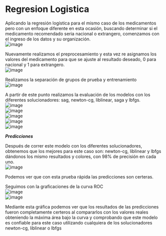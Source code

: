 # Regresion Logistica

Aplicando la regresión logística para el mismo caso de los medicamentos pero con un enfoque diferente en esta ocasión, buscando determinar si el medicamento recomendado seria nacional o extrangero, comenzamos con el ingreso de los datos y su organización.
<br>![image](https://github.com/user-attachments/assets/76d9a99f-ae6f-4a9b-98a5-4a56ffe8b7be)

Nuevamente realizamos el preprocesamiento y esta vez re asignamos los valores del medicamento para que se ajuste al resultado deseado, 0 para nacional y 1 para extrangero.
<br>![image](https://github.com/user-attachments/assets/31c9d2a3-8b05-41d7-b5e5-7233a3c5df76)

Realizamos la separación de grupos de prueba y entrenamiento
<br>![image](https://github.com/user-attachments/assets/d8ffcfa2-0154-46ee-92bb-8342d420b40a)

A partir de este punto realizamos la evaluación de los modelos con los diferentes solucionadores: sag, newton-cg, liblinear, saga y lbfgs.
<br>![image](https://github.com/user-attachments/assets/45df1faf-23f2-4b99-99c9-fa6e0276741e)
<br>![image](https://github.com/user-attachments/assets/97ba2ace-9c22-4289-a998-07f0631a4d79)
<br>![image](https://github.com/user-attachments/assets/d606171a-782f-45ad-a8e4-a9bd333ebe3c)
<br>![image](https://github.com/user-attachments/assets/5a0337c8-725f-457b-aae2-76c0d7a5ca35)
<br>![image](https://github.com/user-attachments/assets/30ef376c-9ae4-4a12-a3e8-1c51198af810)

***Predicciones***

Después de correr este modelo con los diferentes solucionadores, obtenemos que los mejores para este caso son: newton-cg, liblinear y lbfgs dándonos los mismo resultados y colores, con 98% de precisión en cada uno.
<br>![image](https://github.com/user-attachments/assets/2686e3b6-a4da-4772-b656-979cc11f8ad1)

Podemos ver que con esta prueba rápida las predicciones son certeras.

Seguimos con la graficaciones de la curva ROC
<br>![image](https://github.com/user-attachments/assets/88cab96a-1c9b-4f0f-9482-3d9cae2f2aa2)
<br>![image](https://github.com/user-attachments/assets/da08deb8-f8e5-4384-83dc-3dcbc40fb600)

Mediante esta gráfica podemos ver que los resultados de las predicciones fueron completamente certeros al compararlos con los valores reales obteniendo la máxima área bajo la curva y comprobando que este modelo es confiable para este caso utilizando cualquiera de los solucionadores newton-cg, liblinear o lbfgs
